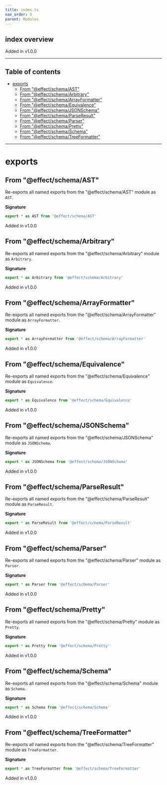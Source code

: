 ```yaml
---
title: index.ts
nav_order: 5
parent: Modules
---
```


## index overview

Added in v1.0.0

---

<h2 class="text-delta">Table of contents</h2>

- [exports](#exports)
  - [From "@effect/schema/AST"](#from-effectschemaast)
  - [From "@effect/schema/Arbitrary"](#from-effectschemaarbitrary)
  - [From "@effect/schema/ArrayFormatter"](#from-effectschemaarrayformatter)
  - [From "@effect/schema/Equivalence"](#from-effectschemaequivalence)
  - [From "@effect/schema/JSONSchema"](#from-effectschemajsonschema)
  - [From "@effect/schema/ParseResult"](#from-effectschemaparseresult)
  - [From "@effect/schema/Parser"](#from-effectschemaparser)
  - [From "@effect/schema/Pretty"](#from-effectschemapretty)
  - [From "@effect/schema/Schema"](#from-effectschemaschema)
  - [From "@effect/schema/TreeFormatter"](#from-effectschematreeformatter)

---

# exports

## From "@effect/schema/AST"

Re-exports all named exports from the "@effect/schema/AST" module as `AST`.

**Signature**

```ts
export * as AST from '@effect/schema/AST'
```

Added in v1.0.0

## From "@effect/schema/Arbitrary"

Re-exports all named exports from the "@effect/schema/Arbitrary" module as `Arbitrary`.

**Signature**

```ts
export * as Arbitrary from '@effect/schema/Arbitrary'
```

Added in v1.0.0

## From "@effect/schema/ArrayFormatter"

Re-exports all named exports from the "@effect/schema/ArrayFormatter" module as `ArrayFormatter`.

**Signature**

```ts
export * as ArrayFormatter from '@effect/schema/ArrayFormatter'
```

Added in v1.0.0

## From "@effect/schema/Equivalence"

Re-exports all named exports from the "@effect/schema/Equivalence" module as `Equivalence`.

**Signature**

```ts
export * as Equivalence from '@effect/schema/Equivalence'
```

Added in v1.0.0

## From "@effect/schema/JSONSchema"

Re-exports all named exports from the "@effect/schema/JSONSchema" module as `JSONSchema`.

**Signature**

```ts
export * as JSONSchema from '@effect/schema/JSONSchema'
```

Added in v1.0.0

## From "@effect/schema/ParseResult"

Re-exports all named exports from the "@effect/schema/ParseResult" module as `ParseResult`.

**Signature**

```ts
export * as ParseResult from '@effect/schema/ParseResult'
```

Added in v1.0.0

## From "@effect/schema/Parser"

Re-exports all named exports from the "@effect/schema/Parser" module as `Parser`.

**Signature**

```ts
export * as Parser from '@effect/schema/Parser'
```

Added in v1.0.0

## From "@effect/schema/Pretty"

Re-exports all named exports from the "@effect/schema/Pretty" module as `Pretty`.

**Signature**

```ts
export * as Pretty from '@effect/schema/Pretty'
```

Added in v1.0.0

## From "@effect/schema/Schema"

Re-exports all named exports from the "@effect/schema/Schema" module as `Schema`.

**Signature**

```ts
export * as Schema from '@effect/schema/Schema'
```

Added in v1.0.0

## From "@effect/schema/TreeFormatter"

Re-exports all named exports from the "@effect/schema/TreeFormatter" module as `TreeFormatter`.

**Signature**

```ts
export * as TreeFormatter from '@effect/schema/TreeFormatter'
```

Added in v1.0.0
